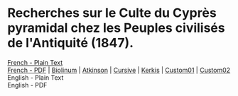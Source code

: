 # Recherches sur le Culte du Cyprès pyramidal chez les Peuples civilisés de l'Antiquité (1847).

[French - Plain Text](full-text-french.md)  
[French - PDF](https://cdn.solaranamnesis.com/FelixLajard/CulteCypres1847/lajard-recherches-culte-cypres-1847-french.pdf) | [Biolinum](https://cdn.solaranamnesis.com/FelixLajard/CulteCypres1847/lajard-recherches-culte-cypres-1847-french-biolinum.pdf) | [Atkinson](https://cdn.solaranamnesis.com/FelixLajard/CulteCypres1847/lajard-recherches-culte-cypres-1847-french-atkinson.pdf) | [Cursive](https://cdn.solaranamnesis.com/FelixLajard/CulteCypres1847/lajard-recherches-culte-cypres-1847-french-frcursive.pdf) | [Kerkis](https://cdn.solaranamnesis.com/FelixLajard/CulteCypres1847/lajard-recherches-culte-cypres-1847-french-kerkis.pdf) | [Custom01](https://cdn.solaranamnesis.com/FelixLajard/CulteCypres1847/lajard-recherches-culte-cypres-1847-french-custom01.pdf) | [Custom02](https://cdn.solaranamnesis.com/FelixLajard/CulteCypres1847/lajard-recherches-culte-cypres-1847-french-custom02.pdf)  
English - Plain Text  
English - PDF  
